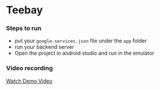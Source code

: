 # Teebay

### Steps to run
* put your `google-services.json` file under the `app` folder
* run your backend server
* Open the project in android studio and run in the emulator

### Video recording
[Watch Demo Video](https://drive.google.com/file/d/1wOKREXPJYg0OJBcvVZoqpjUofp-R1crG/view?usp=sharing)
